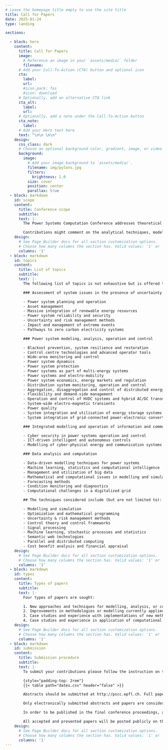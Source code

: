```yaml
---
# Leave the homepage title empty to use the site title
title: Call for Papers
date: 2025-01-24
type: landing

sections:

  - block: hero
    content:
      title: Call for Papers
      image:
        # Reference an image in your `assets/media/` folder
        filename: 
      # Add your Call-To-Action (CTA) button and optional icon
      cta:
        label: 
        url: 
        #icon_pack: fas
        #icon: download
      # Optionally, add an alternative CTA link
      cta_alt:
        label: 
        url: 
      # Optionally, add a note under the Call-To-Action button
      cta_note:
        label:       
      # Add your Hero text here
      text: "\n\n \n\n"
    design:
      css_class: dark
      # Choose an optional background color, gradient, image, or video
      background:
        image:
          # Add your image background to `assets/media/`.
          filename: img/pylons.jpg
          filters:
            brightness: 1.0
          size: cover
          position: center
          parallax: true
  - block: markdown
    id: scope
    content:
      title: Conference scope
      subtitle: 
      text: |-
        The Power Systems Computation Conference addresses theoretical developments and computational aspects with respect to power systems applications. There is an emphasis on modelling and simulation for understanding a system of components, plants or actors, the interactions between them and their collective behaviour, and methods to inform decision-making in power systems.

        Contributions might comment on the analytical techniques, modelling challenges and complex software engineering issues, or what the analyses say in respect of today's and future power systems challenges. Thus, papers from utility and manufacturing industry engineers are just as welcome as those from academic researchers.
    design:
      # See Page Builder docs for all section customization options.
      # Choose how many columns the section has. Valid values: '1' or '2'.
      columns: '1'
  - block: markdown
    id: topics
    content:
      title: List of topics
      subtitle: 
      text: |-
        The following list of topics is not exhaustive but is offered to help prospective authors identify what is likely to be in scope.

        ### Assessment of system issues in the presence of uncertainty or unbundling

        - Power system planning and operation
        - Asset management
        - Massive integration of renewable energy resources
        - Power system reliability and security
        - Uncertainty and risk management methods
        - Impact and management of extreme events
        - Pathways to zero carbon electricity systems

        ### Power system modeling, analysis, operation and control

        - Blackout prevention, system resilience and restoration
        - Control centre technologies and advanced operator tools
        - Wide-area monitoring and control
        - Power system dynamics
        - Power system protection
        - Power systems as part of multi-energy systems
        - Power systems and electro-mobility
        - Power system economics, energy markets and regulation
        - Distribution system monitoring, operation and control
        - Aggregation, disaggregation and control of distributed energy resources
        - Flexibility and demand-side management
        - Operation and control of HVDC systems and hybrid AC/DC transmission systems
        - System-wide electro-magnetic transients
        - Power quality
        - System integration and utilisation of energy storage systems
        - System integration of grid-connected power-electronic converters

        ### Integrated modelling and operation of information and communication technologies (ICT) in power systems

        - Cyber security in power systems operation and control
        - ICT-driven intelligent and autonomous controls
        - Modelling of cyber-physical energy and communication systems

        ### Data analysis and computation

        - Data-driven modelling techniques for power systems
        - Machine learning, statistics and computational intelligence
        - Management and utilization of big data
        - Mathematical and computational issues in modelling and simulation
        - Forecasting methods
        - Condition monitoring and diagnostics
        - Computational challenges in a digitalized grid

        ## The techniques considered include (but are not limited to):

        - Modelling and simulation
        - Optimization and mathematical programming
        - Uncertainty & risk management methods
        - Control theory and control frameworks
        - Signal processing
        - Machine learning, stochastic processes and statistics
        - Semantic web technologies
        - Parallel and distributed computing
        - Cost benefit analysis and financial appraisal
    design:
      # See Page Builder docs for all section customization options.
      # Choose how many columns the section has. Valid values: '1' or '2'.
      columns: '1'
  - block: markdown
    id: types
    content:
      title: Types of papers
      subtitle: 
      text: |-
        Four types of papers are sought:

        1. New approaches and techniques for modelling, analysis, or control of power systems or their components.
        2. Improvements in methodologies or modelling currently applied in the power system domain.
        3. Case studies and experience with implementations of new methodologies.
        4. Case studies and experience in application of computational methods to modern power systems challenges.
    design:
      # See Page Builder docs for all section customization options.
      # Choose how many columns the section has. Valid values: '1' or '2'.
      columns: '1'
  - block: markdown
    id: submission
    content:
      title: Submission procedure
      subtitle: 
      text: |-
        To submit your contributions please follow the instruction on the dedicated Submission Management System

        {style="padding-top: 2rem"}
        {{< table path="dates.csv" header="false" >}}

        Abstracts should be submitted at http://pscc.epfl.ch. Full paper submission instructions will be provided following acceptance of an abstract.

        Only electronically submitted abstracts and papers are considered.

        In order to be published in the final conference proceedings, all accepted papers must be presented at the conference by one of the named authors. English will be used for all printed material, as well as for the technical presentations and discussions.

        All accepted and presented papers will be posted publicly on the PSCC website https://pscc-central.epfl.ch/ and included in a special issue of the journal Electric Power Systems Research (EPSR) indexed by ScienceDirect. Accordingly, all authors must agree to the EPSR copyright policies available at this URL: https://www.elsevier.com/about/policies/copyright
    design:
      # See Page Builder docs for all section customization options.
      # Choose how many columns the section has. Valid values: '1' or '2'.
      columns: '1'
---
```

